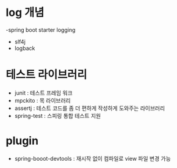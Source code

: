 # log 개념
-spring boot starter logging
* slf4j  
* logback  

# 테스트 라이브러리
* junit : 테스트 프레임 워크  
* mpckito : 목 라이브러리
* assertj : 테스트 코드를 좀 더 편하게 작성하게 도와주는 라이브러리
* spring-test : 스피링 통합 테스트 지원
  
# plugin
* spring-booot-devtools : 재시작 없이 컴파일로 view 파일 변경 가능
